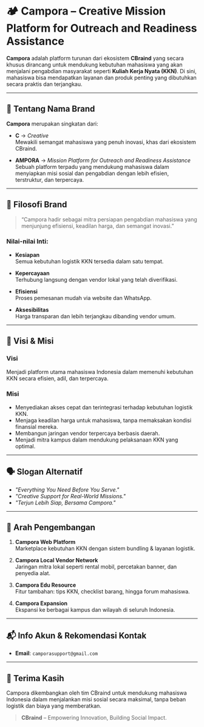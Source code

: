# 🏕️ Campora – Creative Mission Platform for Outreach and Readiness Assistance

**Campora** adalah platform turunan dari ekosistem **CBraind** yang secara khusus dirancang untuk mendukung kebutuhan mahasiswa yang akan menjalani pengabdian masyarakat seperti **Kuliah Kerja Nyata (KKN)**. Di sini, mahasiswa bisa mendapatkan layanan dan produk penting yang dibutuhkan secara praktis dan terjangkau.

---

## 📌 Tentang Nama Brand

**Campora** merupakan singkatan dari:

- **C** → *Creative*  
  Mewakili semangat mahasiswa yang penuh inovasi, khas dari ekosistem CBraind.

- **AMPORA** → *Mission Platform for Outreach and Readiness Assistance*  
  Sebuah platform terpadu yang mendukung mahasiswa dalam menyiapkan misi sosial dan pengabdian dengan lebih efisien, terstruktur, dan terpercaya.

---

## 🌱 Filosofi Brand

> “Campora hadir sebagai mitra persiapan pengabdian mahasiswa yang menjunjung efisiensi, keadilan harga, dan semangat inovasi.”

### Nilai-nilai Inti:

- **Kesiapan**  
  Semua kebutuhan logistik KKN tersedia dalam satu tempat.

- **Kepercayaan**  
  Terhubung langsung dengan vendor lokal yang telah diverifikasi.

- **Efisiensi**  
  Proses pemesanan mudah via website dan WhatsApp.

- **Aksesibilitas**  
  Harga transparan dan lebih terjangkau dibanding vendor umum.

---

## 🎯 Visi & Misi

### **Visi**
Menjadi platform utama mahasiswa Indonesia dalam memenuhi kebutuhan KKN secara efisien, adil, dan terpercaya.

### **Misi**
- Menyediakan akses cepat dan terintegrasi terhadap kebutuhan logistik KKN.
- Menjaga keadilan harga untuk mahasiswa, tanpa memaksakan kondisi finansial mereka.
- Membangun jaringan vendor terpercaya berbasis daerah.
- Menjadi mitra kampus dalam mendukung pelaksanaan KKN yang optimal.

---

## 🗣️ Slogan Alternatif

- *"Everything You Need Before You Serve."*
- *"Creative Support for Real-World Missions."*
- *"Terjun Lebih Siap, Bersama Campora."*

---

## 🧭 Arah Pengembangan

1. **Campora Web Platform**  
   Marketplace kebutuhan KKN dengan sistem bundling & layanan logistik.

2. **Campora Local Vendor Network**  
   Jaringan mitra lokal seperti rental mobil, percetakan banner, dan penyedia alat.

3. **Campora Edu Resource**  
   Fitur tambahan: tips KKN, checklist barang, hingga forum mahasiswa.

4. **Campora Expansion**  
   Ekspansi ke berbagai kampus dan wilayah di seluruh Indonesia.

---

## 📬 Info Akun & Rekomendasi Kontak

- **Email**: `camporasupport@gmail.com`


---

## 🤝 Terima Kasih

Campora dikembangkan oleh tim CBraind untuk mendukung mahasiswa Indonesia dalam menjalankan misi sosial secara maksimal, tanpa beban logistik dan biaya yang memberatkan.

> **CBraind** – Empowering Innovation, Building Social Impact.
